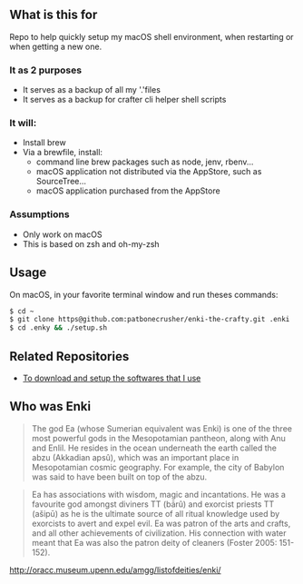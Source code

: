 ## What is this for

Repo to help quickly setup my macOS shell environment, when restarting or
when getting a new one.

### It as 2 purposes
- It serves as a backup of all my '.'files
- It serves as a backup for crafter cli helper shell scripts

### It will:
- Install brew
- Via a brewfile, install:
	- command line brew packages such as node, jenv, rbenv...
	- macOS application not distributed via the AppStore, such as SourceTree...
	- macOS application purchased from the AppStore


### Assumptions
- Only work on macOS
- This is based on zsh and oh-my-zsh

## Usage
On macOS, in your favorite terminal window and run theses commands:

```bash
$ cd ~
$ git clone https@github.com:patbonecrusher/enki-the-crafty.git .enki
$ cd .enky && ./setup.sh
```


## Related Repositories
- [To download and setup the softwares that I use](https://github.com/patbonecrusher/enki-the-creator)

## Who was Enki

> The god Ea (whose Sumerian equivalent was Enki) is one of the three most powerful gods in the Mesopotamian pantheon, along with Anu and Enlil. He resides in the ocean underneath the earth called the abzu (Akkadian apsû), which was an important place in Mesopotamian cosmic geography. For example, the city of Babylon was said to have been built on top of the abzu.

> Ea has associations with wisdom, magic and incantations. He was a favourite god amongst diviners TT  (bārû) and exorcist priests TT  (ašipū) as he is the ultimate source of all ritual knowledge used by exorcists to avert and expel evil. Ea was patron of the arts and crafts, and all other achievements of civilization. His connection with water meant that Ea was also the patron deity of cleaners (Foster 2005: 151-152).

http://oracc.museum.upenn.edu/amgg/listofdeities/enki/

